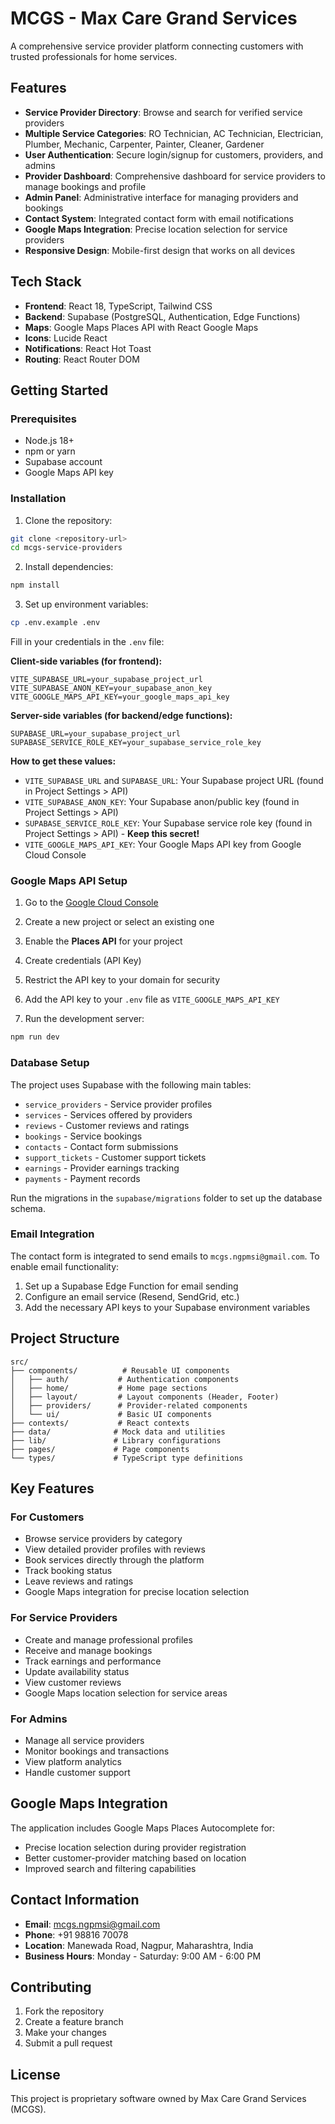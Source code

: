 # MCGS - Max Care Grand Services

A comprehensive service provider platform connecting customers with trusted professionals for home services.

## Features

- **Service Provider Directory**: Browse and search for verified service providers
- **Multiple Service Categories**: RO Technician, AC Technician, Electrician, Plumber, Mechanic, Carpenter, Painter, Cleaner, Gardener
- **User Authentication**: Secure login/signup for customers, providers, and admins
- **Provider Dashboard**: Comprehensive dashboard for service providers to manage bookings and profile
- **Admin Panel**: Administrative interface for managing providers and bookings
- **Contact System**: Integrated contact form with email notifications
- **Google Maps Integration**: Precise location selection for service providers
- **Responsive Design**: Mobile-first design that works on all devices

## Tech Stack

- **Frontend**: React 18, TypeScript, Tailwind CSS
- **Backend**: Supabase (PostgreSQL, Authentication, Edge Functions)
- **Maps**: Google Maps Places API with React Google Maps
- **Icons**: Lucide React
- **Notifications**: React Hot Toast
- **Routing**: React Router DOM

## Getting Started

### Prerequisites

- Node.js 18+ 
- npm or yarn
- Supabase account
- Google Maps API key

### Installation

1. Clone the repository:
```bash
git clone <repository-url>
cd mcgs-service-providers
```

2. Install dependencies:
```bash
npm install
```

3. Set up environment variables:
```bash
cp .env.example .env
```

Fill in your credentials in the `.env` file:

**Client-side variables (for frontend):**
```
VITE_SUPABASE_URL=your_supabase_project_url
VITE_SUPABASE_ANON_KEY=your_supabase_anon_key
VITE_GOOGLE_MAPS_API_KEY=your_google_maps_api_key
```

**Server-side variables (for backend/edge functions):**
```
SUPABASE_URL=your_supabase_project_url
SUPABASE_SERVICE_ROLE_KEY=your_supabase_service_role_key
```

**How to get these values:**
- `VITE_SUPABASE_URL` and `SUPABASE_URL`: Your Supabase project URL (found in Project Settings > API)
- `VITE_SUPABASE_ANON_KEY`: Your Supabase anon/public key (found in Project Settings > API)
- `SUPABASE_SERVICE_ROLE_KEY`: Your Supabase service role key (found in Project Settings > API) - **Keep this secret!**
- `VITE_GOOGLE_MAPS_API_KEY`: Your Google Maps API key from Google Cloud Console

### Google Maps API Setup

1. Go to the [Google Cloud Console](https://console.cloud.google.com/)
2. Create a new project or select an existing one
3. Enable the **Places API** for your project
4. Create credentials (API Key)
5. Restrict the API key to your domain for security
6. Add the API key to your `.env` file as `VITE_GOOGLE_MAPS_API_KEY`

4. Run the development server:
```bash
npm run dev
```

### Database Setup

The project uses Supabase with the following main tables:
- `service_providers` - Service provider profiles
- `services` - Services offered by providers
- `reviews` - Customer reviews and ratings
- `bookings` - Service bookings
- `contacts` - Contact form submissions
- `support_tickets` - Customer support tickets
- `earnings` - Provider earnings tracking
- `payments` - Payment records

Run the migrations in the `supabase/migrations` folder to set up the database schema.

### Email Integration

The contact form is integrated to send emails to `mcgs.ngpmsi@gmail.com`. To enable email functionality:

1. Set up a Supabase Edge Function for email sending
2. Configure an email service (Resend, SendGrid, etc.)
3. Add the necessary API keys to your Supabase environment variables

## Project Structure

```
src/
├── components/          # Reusable UI components
│   ├── auth/           # Authentication components
│   ├── home/           # Home page sections
│   ├── layout/         # Layout components (Header, Footer)
│   ├── providers/      # Provider-related components
│   └── ui/             # Basic UI components
├── contexts/           # React contexts
├── data/              # Mock data and utilities
├── lib/               # Library configurations
├── pages/             # Page components
└── types/             # TypeScript type definitions
```

## Key Features

### For Customers
- Browse service providers by category
- View detailed provider profiles with reviews
- Book services directly through the platform
- Track booking status
- Leave reviews and ratings
- Google Maps integration for precise location selection

### For Service Providers
- Create and manage professional profiles
- Receive and manage bookings
- Track earnings and performance
- Update availability status
- View customer reviews
- Google Maps location selection for service areas

### For Admins
- Manage all service providers
- Monitor bookings and transactions
- View platform analytics
- Handle customer support

## Google Maps Integration

The application includes Google Maps Places Autocomplete for:
- Precise location selection during provider registration
- Better customer-provider matching based on location
- Improved search and filtering capabilities

## Contact Information

- **Email**: mcgs.ngpmsi@gmail.com
- **Phone**: +91 98816 70078
- **Location**: Manewada Road, Nagpur, Maharashtra, India
- **Business Hours**: Monday - Saturday: 9:00 AM - 6:00 PM

## Contributing

1. Fork the repository
2. Create a feature branch
3. Make your changes
4. Submit a pull request

## License

This project is proprietary software owned by Max Care Grand Services (MCGS).